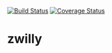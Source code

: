 
[![Build Status](https://travis-ci.org/ishimwezachee/zwill.svg?branch=develop)](https://travis-ci.org/ishimwezachee/zwill)
[![Coverage Status](https://coveralls.io/repos/github/ishimwezachee/zwill/badge.svg?branch=develop)](https://coveralls.io/github/ishimwezachee/zwill?branch=develop)

# zwilly   